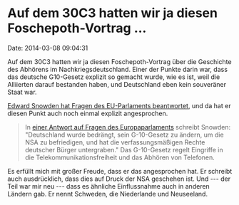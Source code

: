 Auf dem 30C3 hatten wir ja diesen Foschepoth-Vortrag \...
=========================================================

Date: 2014-03-08 09:04:31

Auf dem 30C3 hatten wir ja diesen Foschepoth-Vortrag über die Geschichte
des Abhörens im Nachkriegsdeutschland. Einer der Punkte darin war, dass
das deutsche G10-Gesetz explizit so gemacht wurde, wie es ist, weil die
Alliierten darauf bestanden haben, und Deutschland eben kein souveräner
Staat war.

[Edward Snowden hat Fragen des EU-Parlaments
beantwortet](http://www.tagesschau.de/ausland/snowden376.html), und da
hat er diesen Punkt auch noch einmal explizit angesprochen.

> In [einer Antwort auf Fragen des
> Europaparlaments](http://www.europarl.europa.eu/document/activities/cont/201403/20140307ATT80674/20140307ATT80674EN.pdf)
> schreibt Snowden: \"Deutschland wurde bedrängt, sein G-10-Gesetz zu
> ändern, um die NSA zu befriedigen, und hat die verfassungsmäßigen
> Rechte deutscher Bürger untergraben.\" Das G-10-Gesetz regelt
> Eingriffe in die Telekommunikationsfreiheit und das Abhören von
> Telefonen.

Es erfüllt mich mit großer Freude, dass er das angesprochen hat. Er
schreibt auch ausdrücklich, dass dies auf Druck der NSA geschehen ist.
Und --- der Teil war mir neu --- dass es ähnliche Einflussnahme auch in
anderen Ländern gab. Er nennt Schweden, die Niederlande und Neuseeland.
